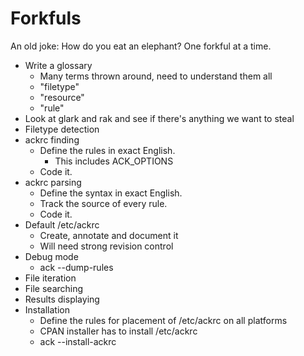 # Forkfuls

An old joke: How do you eat an elephant?  One forkful at a time.

* Write a glossary
    * Many terms thrown around, need to understand them all
    * "filetype"
    * "resource"
    * "rule"
* Look at glark and rak and see if there's anything we want to steal
* Filetype detection
* ackrc finding
    * Define the rules in exact English.
        * This includes ACK\_OPTIONS
    * Code it.
* ackrc parsing
    * Define the syntax in exact English.
    * Track the source of every rule.
    * Code it.
* Default /etc/ackrc
    * Create, annotate and document it
    * Will need strong revision control
* Debug mode
    * ack --dump-rules
* File iteration
* File searching
* Results displaying
* Installation
    * Define the rules for placement of /etc/ackrc on all platforms
    * CPAN installer has to install /etc/ackrc
    * ack --install-ackrc

